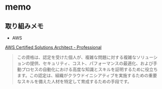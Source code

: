 # memo

## 取り組みメモ

- AWS

[AWS Certified Solutions Architect - Professional](https://aws.amazon.com/jp/certification/certified-solutions-architect-professional/)

> この資格は、認定を受けた個人が、複雑な問題に対する複雑なソリューションの提供、セキュリティ、コスト、パフォーマンスの最適化、および手動プロセスの自動化における高度な知識とスキルを証明するために役立ちます。この認定は、組織がクラウドイニシアティブを実施するための重要なスキルを備えた人材を特定して育成するための手段です。

